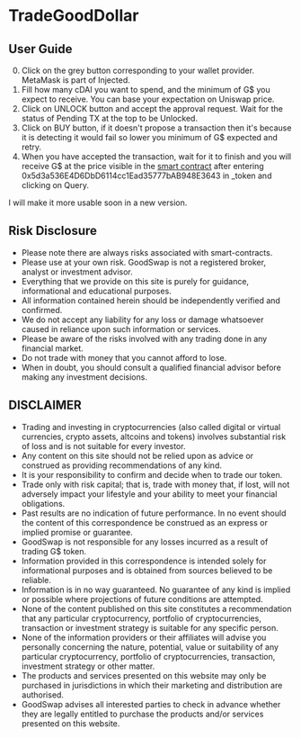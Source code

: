 # TradeGoodDollar

## User Guide
0. Click on the grey button corresponding to your wallet provider. MetaMask is part of Injected.
1. Fill how many cDAI you want to spend, and the minimum of G$ you expect to receive. You can base your expectation on Uniswap price.
2. Click on UNLOCK button and accept the approval request. Wait for the status of Pending TX at the top to be Unlocked.
3. Click on BUY button, if it doesn't propose a transaction then it's because it is detecting it would fail so lower you minimum of G$ expected and retry.
4. When you have accepted the transaction, wait for it to finish and you will receive G$ at the price visible in the [smart contract](https://etherscan.io/readContract?m=normal&a=0x5C16960F2Eeba27b7de4F1F6e84E616C1977e070&v=0x5C16960F2Eeba27b7de4F1F6e84E616C1977e070#readCollapse5) after entering 0x5d3a536E4D6DbD6114cc1Ead35777bAB948E3643 in _token and clicking on Query.

I will make it more usable soon in a new version.

## Risk Disclosure
- Please note there are always risks associated with smart-contracts.
- Please use at your own risk. GoodSwap is not a registered broker, analyst or investment advisor.
- Everything that we provide on this site is purely for guidance, informational and educational purposes.
- All information contained herein should be independently verified and confirmed.
- We do not accept any liability for any loss or damage whatsoever caused in reliance upon such information or services.
- Please be aware of the risks involved with any trading done in any financial market.
- Do not trade with money that you cannot afford to lose.
- When in doubt, you should consult a qualified financial advisor before making any investment decisions.

## DISCLAIMER
- Trading and investing in cryptocurrencies (also called digital or virtual currencies, crypto assets, altcoins and tokens) involves substantial risk of loss and is not suitable for every investor.
- Any content on this site should not be relied upon as advice or construed as providing recommendations of any kind.
- It is your responsibility to confirm and decide when to trade our token.
- Trade only with risk capital; that is, trade with money that, if lost, will not adversely impact your lifestyle and your ability to meet your financial obligations.
- Past results are no indication of future performance. In no event should the content of this correspondence be construed as an express or implied promise or guarantee.
- GoodSwap is not responsible for any losses incurred as a result of trading G$ token.
- Information provided in this correspondence is intended solely for informational purposes and is obtained from sources believed to be reliable.
- Information is in no way guaranteed. No guarantee of any kind is implied or possible where projections of future conditions are attempted.
- None of the content published on this site constitutes a recommendation that any particular cryptocurrency, portfolio of cryptocurrencies, transaction or investment strategy is suitable for any specific person.
- None of the information providers or their affiliates will advise you personally concerning the nature, potential, value or suitability of any particular cryptocurrency, portfolio of cryptocurrencies, transaction, investment strategy or other matter.
- The products and services presented on this website may only be purchased in jurisdictions in which their marketing and distribution are authorised.
- GoodSwap advises all interested parties to check in advance whether they are legally entitled to purchase the products and/or services presented on this website.
